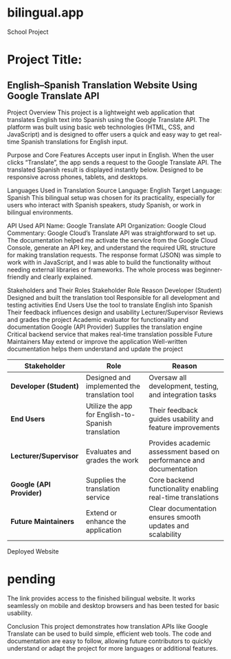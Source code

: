 # bilingual.app
School Project

# Project Title:
## English–Spanish Translation Website Using Google Translate API

Project Overview
This project is a lightweight web application that translates English text into Spanish using the Google Translate API. The platform was built using basic web technologies (HTML, CSS, and JavaScript) and is designed to offer users a quick and easy way to get real-time Spanish translations for English input.

Purpose and Core Features
Accepts user input in English.
When the user clicks “Translate”, the app sends a request to the Google Translate API.
The translated Spanish result is displayed instantly below.
Designed to be responsive across phones, tablets, and desktops.

Languages Used in Translation
Source Language: English
Target Language: Spanish
This bilingual setup was chosen for its practicality, especially for users who interact with Spanish speakers, study Spanish, or work in bilingual environments.

API Used
API Name: Google Translate API
Organization: Google Cloud
Commentary:
Google Cloud’s Translate API was straightforward to set up. The documentation helped me activate the service from the Google Cloud Console, generate an API key, and understand the required URL structure for making translation requests. The response format (JSON) was simple to work with in JavaScript, and I was able to build the functionality without needing external libraries or frameworks. The whole process was beginner-friendly and clearly explained.


Stakeholders and Their Roles
Stakeholder	Role	Reason
Developer (Student)	Designed and built the translation tool	Responsible for all development and testing activities
End Users	Use the tool to translate English into Spanish	Their feedback influences design and usability
Lecturer/Supervisor	Reviews and grades the project	Academic evaluator for functionality and documentation
Google (API Provider)	Supplies the translation engine	Critical backend service that makes real-time translation possible
Future Maintainers	May extend or improve the application	Well-written documentation helps them understand and update the project


| Stakeholder               | Role                                               | Reason                                                              |
| ------------------------- | -------------------------------------------------- | ------------------------------------------------------------------- |
| **Developer (Student)**   | Designed and implemented the translation tool      | Oversaw all development, testing, and integration tasks             |
| **End Users**             | Utilize the app for English-to-Spanish translation | Their feedback guides usability and feature improvements            |
| **Lecturer/Supervisor**   | Evaluates and grades the work                      | Provides academic assessment based on performance and documentation |
| **Google (API Provider)** | Supplies the translation service                   | Core backend functionality enabling real-time translations          |
| **Future Maintainers**    | Extend or enhance the application                  | Clear documentation ensures smooth updates and scalability          |


Deployed Website
# pending

The link provides access to the finished bilingual website. It works seamlessly on mobile and desktop browsers and has been tested for basic usability.

Conclusion
This project demonstrates how translation APIs like Google Translate can be used to build simple, efficient web tools. The code and documentation are easy to follow, allowing future contributors to quickly understand or adapt the project for more languages or additional features.

